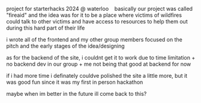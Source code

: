 project for starterhacks 2024 @ waterloo
‎ 
‎ 
‎ 
basically our project was called "fireaid" and the idea was for it to be a place where victims of wildfires could talk to other victims and have access to resources to help them out during this hard part of their life

i wrote all of the frontend and my other group members focused on the pitch and the early stages of the idea/designing

as for the backend of the site, i couldnt get it to work due to time limitation + no backend dev in our group + me not being that good at backend for now

if i had more time i definately couldve polished the site a little more, but it was good fun since it was my first in person hackathon

maybe when im better in the future ill come back to this?
